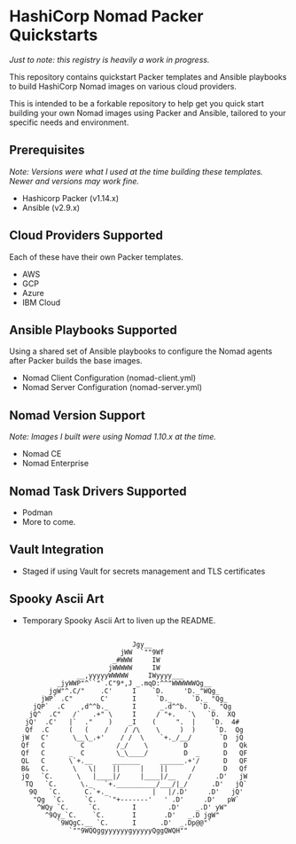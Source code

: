 # HashiCorp Nomad Packer Quickstarts

_Just to note: this registry is heavily a work in progress._

This repository contains quickstart Packer templates and Ansible playbooks to build HashiCorp Nomad images on various cloud providers. 

This is intended to be a forkable repository to help get you quick start building your own Nomad images using Packer and Ansible, tailored to your specific needs and environment.

## Prerequisites
_Note: Versions were what I used at the time building these templates. Newer and versions may work fine._

- Hashicorp Packer (v1.14.x)
- Ansible (v2.9.x)

## Cloud Providers Supported

Each of these have their own Packer templates. 

- AWS
- GCP
- Azure
- IBM Cloud

## Ansible Playbooks Supported

Using a shared set of Ansible playbooks to configure the Nomad agents after Packer builds the base images.

- Nomad Client Configuration (nomad-client.yml)
- Nomad Server Configuration (nomad-server.yml)

## Nomad Version Support
_Note: Images I built were using Nomad 1.10.x at the time._

- Nomad CE
- Nomad Enterprise

## Nomad Task Drivers Supported
- Podman
- More to come. 

## Vault Integration
- Staged if using Vault for secrets management and TLS certificates

## Spooky Ascii Art
- Temporary Spooky Ascii Art to liven up the README. 


```

                               Jgy__                        
                            jWW  `""9Wf
                          _#WWW     IW
                         jWWWWW     IW
                 __,yyyyyWWWWW     IWyyyy___
            _jyWWP"^``"`.C"9*,J _.mqD:^^"WWWWWWQg__
          jgW"^.C/"    .C'     I    `D.     'D._"WQg_
        jWP` .C"       C'      I     `D._     `D._ "Qg_
      jQP`  .C    ,d^^b._      I      _.d^^b.   `D._ "Qg
     jQ^  .C"   /`   .+" \     I     / "+.   `\   `D.  XQ
    jQ'  .C'   |`  ."    )    _I    (     ".  |    `D.  4#
    Qf  .C     (   (    /    / /\    \     )  )     `D.  Qg
   jW   C'      \__\_.+'    / /  \    `+._/__/       `D  jQ
   Qf   C         C        /_/    \         D         D   Qk
   Qf   C      _  C        \_\____/         D  _      D   QF
   QL   C      \`+.__     _______     ______.+'/      D   QF
   B&   C.      \   \|    ||     |    ||      /       D   Qf
   jQ   `C.      \   |____|/     |____|/__   /      .D'   jW
    TQ   `C.      \._   `+.__________/___/|_/      .D'   jQ`
     9Q   `C.      C.`+._           |   |/.D'     .D'   jQ'
      "Qg  `C.     `C.   `"+-------'   ' .D'     .D'   pW`
       ^WQy `C.     `C.        I        .D'    _.D' yW"
         ^9Qy_`C.    `C.       I       .D'   _.D jgW"
            `9WQgC.__ `C.      I      .D'  _.Dp@@"`
               `""9WQQggyyyyyygyyyyyQggQWQH""
```
